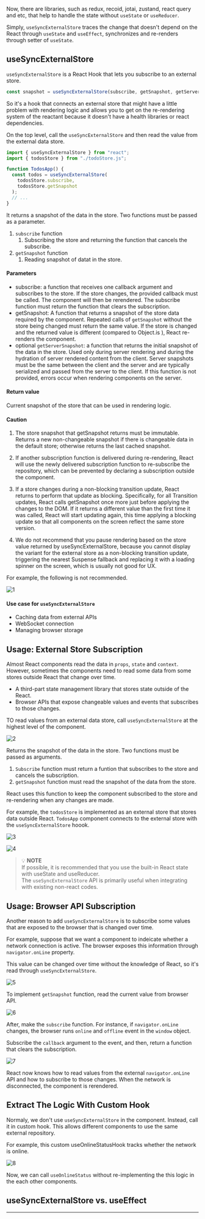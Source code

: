 Now, there are libraries, such as redux, recoid, jotai, zustand, react query and etc, that help to handle the state without `useState` or `useReducer`.

Simply, `useSyncExternalStore` traces the change that doesn't depend on the React through `useState` and `useEffect`, synchronizes and re-renders through setter of `useState`.

## useSyncExternalStore

`useSyncExternalStore` is a React Hook that lets you subscribe to an external store.

```js
const snapshot = useSyncExternalStore(subscribe, getSnapshot, getServerSnapshot?);
```

So it's a hook that connects an external store that might have a little problem with rendering logic and allows you to get on the re-rendering system of the reactant because it doesn't have a health libraries or react dependencies.

On the top level, call the `useSyncExternalStore` and then read the value from the external data store.

```js
import { useSyncExternalStore } from "react";
import { todosStore } from "./todoStore.js";

function TodosApp() {
  const todos = useSyncExternalStore(
    todosStore.subscribe,
    todosStore.getSnapshot
  );
  // ...
}
```

It returns a snapshot of the data in the store. Two functions must be passed as a parameter.

1. `subscribe` function
   1. Subscribing the store and returning the function that cancels the subscribe.
2. `getSnapshot` function
   1. Reading snapshot of datat in the store.

#### Parameters

- subscribe: a function that receives one callback argument and subscribes to the store. If the store changes, the provided callback must be called. The component will then be rerendered. The subscribe function must return the function that clears the subscription.
- getSnapshot: A function that returns a snapshot of the store data required by the component. Repeated calls of `getSnapshot` without the store being changed must return the same value. If the store is changed and the returned value is different (compared to Object.is ), React re-renders the component.
- optional `getServerSnapshot`: a function that returns the initial snapshot of the data in the store. Used only during server rendering and during the hydration of server rendered content from the client. Server snapshots must be the same between the client and the server and are typically serialized and passed from the server to the client. If this function is not provided, errors occur when rendering components on the server.

#### Return value

Current snapshot of the store that can be used in rendering logic.

#### Caution

1. The store snapshot that getSnapshot returns must be immutable. Returns a new non-changeable snapshot if there is changeable data in the default store; otherwise returns the last cached snapshot.

2. If another subscription function is delivered during re-rendering, React will use the newly delivered subscription function to re-subscribe the repository, which can be prevented by declaring a subscription outside the component.

3. If a store changes during a non-blocking transition update, React returns to perform that update as blocking. Specifically, for all Transition updates, React calls getSnapshot once more just before applying the changes to the DOM. If it returns a different value than the first time it was called, React will start updating again, this time applying a blocking update so that all components on the screen reflect the same store version.

4. We do not recommend that you pause rendering based on the store value returned by useSyncExternalStore, because you cannot display the variant for the external store as a non-blocking transition update, triggering the nearest Suspense fallback and replacing it with a loading spinner on the screen, which is usually not good for UX.

For example, the following is not recommended.

![1](https://github.com/jinscodes/Blog_nextJS/assets/87598134/41e9d116-cfe2-4804-9228-03476471db77)

#### Use case for `useSyncExternalStore`

- Caching data from external APIs
- WebSocket connection
- Managing browser storage

## Usage: External Store Subscription

Almost React components read the data in `props`, `state` and `context`. However, sometimes the components need to read some data from some stores outside React that change over time.

- A third-part state management library that stores state outside of the React.
- Browser APIs that expose changeable values and events that subscribes to those changes.

TO read values from an external data store, call `useSyncExternalStore` at the highest level of the component.

![2](https://github.com/jinscodes/Blog_nextJS/assets/87598134/b1e560ab-1bee-4ca5-a6a3-b9901c34f85d)

Returns the snapshot of the data in the store. Two functions must be passed as arguments.

1. `Subscribe` function must return a funtion that subscribes to the store and cancels the subscription.
2. `getSnapshot` function must read the snapshot of the data from the store.

React uses this function to keep the component subscribed to the store and re-rendering when any changes are made.

For example, the `todosStore` is implemented as an external store that stores data outside React. `TodosApp` component connects to the external store with the `useSyncExternalStore` hoook.

![3](https://github.com/jinscodes/Blog_nextJS/assets/87598134/6fdb5b1f-24fc-4373-a3bf-54fcfec0225a)

![4](https://github.com/jinscodes/Blog_nextJS/assets/87598134/e5865edc-1606-4ebc-a693-501dddfe64e4)

> 💡 **NOTE**  
> If possible, it is recommended that you use the built-in React state with useState and useReducer.  
> The `useSyncExternalStore` API is primarily useful when integrating with existing non-react codes.

## Usage: Browser API Subscription

Another reason to add `useSyncExternalStore` is to subscribe some values that are exposed to the browser that is changed over time.

For example, suppose that we want a component to indeicate whether a network connection is active. The browser exposes this information through `navigator.onLine` property.

This value can be changed over time without the knowledge of React, so it's read through `useSyncExternalStore`.

![5](https://github.com/jinscodes/Blog_nextJS/assets/87598134/f6307270-01fd-4b7c-b2d0-fed9604d5986)

To implement `getSnapshot` function, read the current value from browser API.

![6](https://github.com/jinscodes/Blog_nextJS/assets/87598134/e7d2b9d4-b3cf-49d5-86bb-efe49db52a7d)

After, make the `subscribe` function. For instance, if `navigator.onLine` changes, the browser runs `online` and `offline` event in the `window` object.

Subscribe the `callback` argument to the event, and then, return a function that clears the subscription.

![7](https://github.com/jinscodes/Blog_nextJS/assets/87598134/c15b61b3-27fb-493a-aa66-f1267baefc5a)

React now knows how to read values from the external `navigator.onLine` API and how to subscribe to those changes. When the network is disconnected, the component is rerendered.

## Extract The Logic With Custom Hook

Normaly, we don't use `useSyncExternalStore` in the component. Instead, call it in custom hook. This allows different components to use the same external repository.

For example, this custom useOnlineStatusHook tracks whether the network is online.

![8](https://github.com/jinscodes/Blog_nextJS/assets/87598134/26a8907d-c83b-4675-9db2-9f22a0ea0140)

Now, we can call `useOnlineStatus` without re-implementing the this logic in the each other components.

## useSyncExternalStore vs. useEffect

---

[](https://react.dev/reference/react/useSyncExternalStore)

[](https://junghyeonsu.com/posts/react-use-sync-external-store/)

[](https://www.youtube.com/watch?v=dtS98IHP7xc)

[](https://blog.logrocket.com/exploring-usesyncexternalstore-react-hook/)

